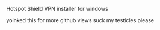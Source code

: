 Hotspot Shield VPN installer for windows
























































































yoinked this for more github views
suck my testicles please
